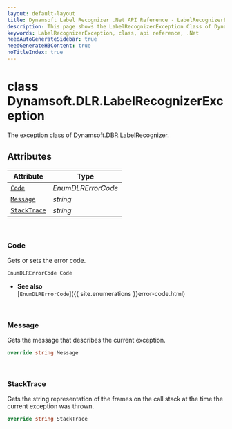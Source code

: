 ```yaml
---
layout: default-layout
title: Dynamsoft Label Recognizer .Net API Reference - LabelRecognizerException Class
description: This page shows the LabelRecognizerException Class of Dynamsoft Label Recognizer for .Net SDK.
keywords: LabelRecognizerException, class, api reference, .Net
needAutoGenerateSidebar: true
needGenerateH3Content: true
noTitleIndex: true
---
```



# class Dynamsoft.DLR.LabelRecognizerException
The exception class of Dynamsoft.DBR.LabelRecognizer.

## Attributes
  
| Attribute | Type |
|---------- | ----------- | 
| [`Code`](#code) | *EnumDLRErrorCode* |
| [`Message`](#message) | *string* | 
| [`StackTrace`](#stacktrace) | *string* |
  
  
&nbsp;

### Code
Gets or sets the error code. 

```csharp
EnumDLRErrorCode Code
```  
- **See also**  
    [`EnumDLRErrorCode`]({{ site.enumerations }}error-code.html)    

&nbsp;

### Message
Gets the message that describes the current exception. 

```csharp
override string Message
```  

&nbsp;

### StackTrace
Gets the string representation of the frames on the call stack at the time the current exception was thrown. 

```csharp
override string StackTrace
```  

